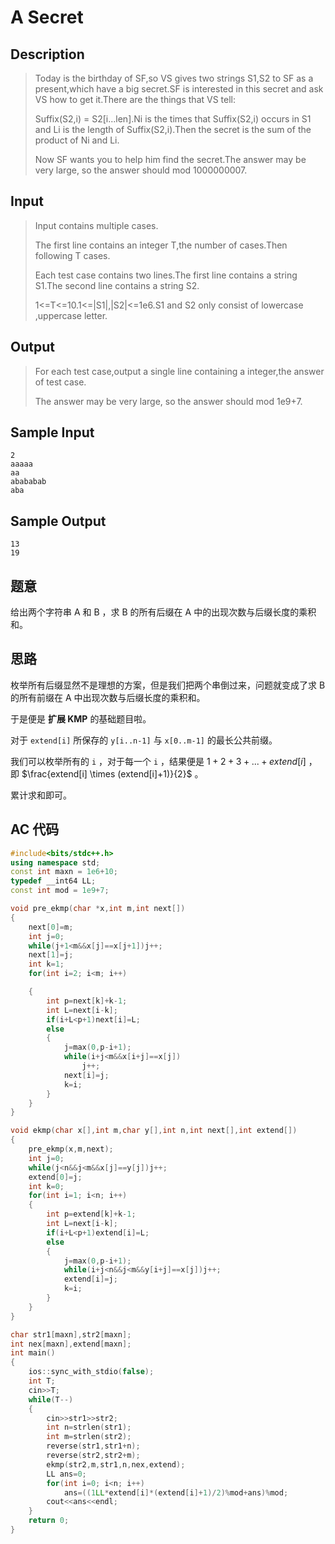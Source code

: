 # A Secret

## **Description**

> Today is the birthday of SF,so VS gives two strings S1,S2 to SF as a present,which have a big secret.SF is interested in this secret and ask VS how to get it.There are the things that VS tell:
>
> Suffix(S2,i) = S2[i...len].Ni is the times that Suffix(S2,i) occurs in S1 and Li is the length of Suffix(S2,i).Then the secret is the sum of the product of Ni and Li.
>
> Now SF wants you to help him find the secret.The answer may be very large, so the answer should mod 1000000007.



## **Input**

> Input contains multiple cases.
>
> The first line contains an integer T,the number of cases.Then following T cases.
>
> Each test case contains two lines.The first line contains a string S1.The second line contains a string S2.
>
> 1<=T<=10.1<=|S1|,|S2|<=1e6.S1 and S2 only consist of lowercase ,uppercase letter.



## **Output**

> For each test case,output a single line containing a integer,the answer of test case.
>
> The answer may be very large, so the answer should mod 1e9+7.



## **Sample Input**

    2
    aaaaa
    aa
    abababab
    aba



## **Sample Output**

    13
    19



## **题意**

给出两个字符串 A 和 B ，求 B 的所有后缀在 A 中的出现次数与后缀长度的乘积和。



## **思路**

枚举所有后缀显然不是理想的方案，但是我们把两个串倒过来，问题就变成了求 B 的所有前缀在 A 中出现次数与后缀长度的乘积和。

于是便是 **扩展 KMP** 的基础题目啦。

对于 `extend[i]` 所保存的 `y[i..n-1]` 与 `x[0..m-1]` 的最长公共前缀。

我们可以枚举所有的 `i` ，对于每一个 `i` ，结果便是 $1+2+3+...+extend[i]$ ，即 $\frac{extend[i] \times (extend[i]+1)}{2}$ 。

累计求和即可。



## **AC 代码**

```cpp
#include<bits/stdc++.h>
using namespace std;
const int maxn = 1e6+10;
typedef __int64 LL;
const int mod = 1e9+7;

void pre_ekmp(char *x,int m,int next[])
{
    next[0]=m;
    int j=0;
    while(j+1<m&&x[j]==x[j+1])j++;
    next[1]=j;
    int k=1;
    for(int i=2; i<m; i++)

    {
        int p=next[k]+k-1;
        int L=next[i-k];
        if(i+L<p+1)next[i]=L;
        else
        {
            j=max(0,p-i+1);
            while(i+j<m&&x[i+j]==x[j])
                j++;
            next[i]=j;
            k=i;
        }
    }
}

void ekmp(char x[],int m,char y[],int n,int next[],int extend[])
{
    pre_ekmp(x,m,next);
    int j=0;
    while(j<n&&j<m&&x[j]==y[j])j++;
    extend[0]=j;
    int k=0;
    for(int i=1; i<n; i++)
    {
        int p=extend[k]+k-1;
        int L=next[i-k];
        if(i+L<p+1)extend[i]=L;
        else
        {
            j=max(0,p-i+1);
            while(i+j<n&&j<m&&y[i+j]==x[j])j++;
            extend[i]=j;
            k=i;
        }
    }
}

char str1[maxn],str2[maxn];
int nex[maxn],extend[maxn];
int main()
{
    ios::sync_with_stdio(false);
    int T;
    cin>>T;
    while(T--)
    {
        cin>>str1>>str2;
        int n=strlen(str1);
        int m=strlen(str2);
        reverse(str1,str1+n);
        reverse(str2,str2+m);
        ekmp(str2,m,str1,n,nex,extend);
        LL ans=0;
        for(int i=0; i<n; i++)
            ans=((1LL*extend[i]*(extend[i]+1)/2)%mod+ans)%mod;
        cout<<ans<<endl;
    }
    return 0;
}
```

